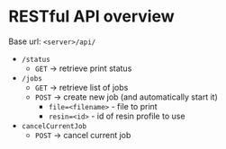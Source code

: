 # RESTful API overview

Base url: `<server>/api/`

* `/status`
  * `GET` → retrieve print status
* `/jobs`
  * `GET` → retrieve list of jobs
  * `POST` → create new job (and automatically start it)
    * `file=<filename>` - file to print
    * `resin=<id>` - id of resin profile to use
* `cancelCurrentJob`
  * `POST` → cancel current job
